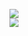 [![](https://img.shields.io/badge/Made%20With-Github%20Spray-lightgrey.svg?style=for-the-badge&logo=github)](https://github.com/Annihil/github-spray#11515)  
[![](https://i.imgur.com/2DrTn0Z.gif)](https://github.com/Annihil/github-spray)